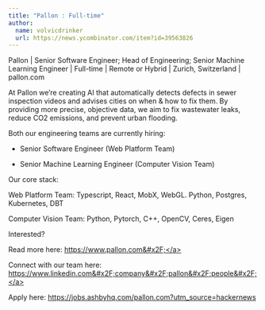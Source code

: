 ```yaml
---
title: "Pallon : Full-time"
author:
  name: volvicdrinker
  url: https://news.ycombinator.com/item?id=39563826
---
```

Pallon | Senior Software Engineer; Head of Engineering; Senior Machine Learning Engineer | Full-time | Remote or Hybrid | Zurich, Switzerland | pallon.com

At Pallon we’re creating AI that automatically detects defects in sewer inspection videos and advises cities on when &amp; how to fix them. By providing more precise, objective data, we aim to fix wastewater leaks, reduce CO2 emissions, and prevent urban flooding.

Both our engineering teams are currently hiring:

- Senior Software Engineer (Web Platform Team)

- Senior Machine Learning Engineer (Computer Vision Team)

Our core stack:

Web Platform Team: Typescript, React, MobX, WebGL. Python, Postgres, Kubernetes, DBT

Computer Vision Team: Python, Pytorch,  C++, OpenCV, Ceres, Eigen

Interested?

Read more here: <a href="https:&#x2F;&#x2F;www.pallon.com&#x2F;" rel="nofollow">https:&#x2F;&#x2F;www.pallon.com&#x2F;</a>

Connect with our team here: <a href="https:&#x2F;&#x2F;www.linkedin.com&#x2F;company&#x2F;pallon&#x2F;people&#x2F;" rel="nofollow">https:&#x2F;&#x2F;www.linkedin.com&#x2F;company&#x2F;pallon&#x2F;people&#x2F;</a>

Apply here: <a href="https:&#x2F;&#x2F;jobs.ashbyhq.com&#x2F;pallon.com?utm_source=hackernews">https:&#x2F;&#x2F;jobs.ashbyhq.com&#x2F;pallon.com?utm_source=hackernews</a>
